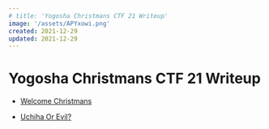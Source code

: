 ```yaml
---
# title: 'Yogosha Christmans CTF 21 Writeup'
image: '/assets/APYxowi.png'
created: 2021-12-29
updated: 2021-12-29
---
```


# Yogosha Christmans CTF 21 Writeup

- [Welcome Christmans](/Yogosha%20Christmans%20CTF%2021/Welcome%20Christmas)

- [Uchiha Or Evil?](/Yogosha%20Christmans%20CTF%2021/Uchiha%20Or%20Evil/)

